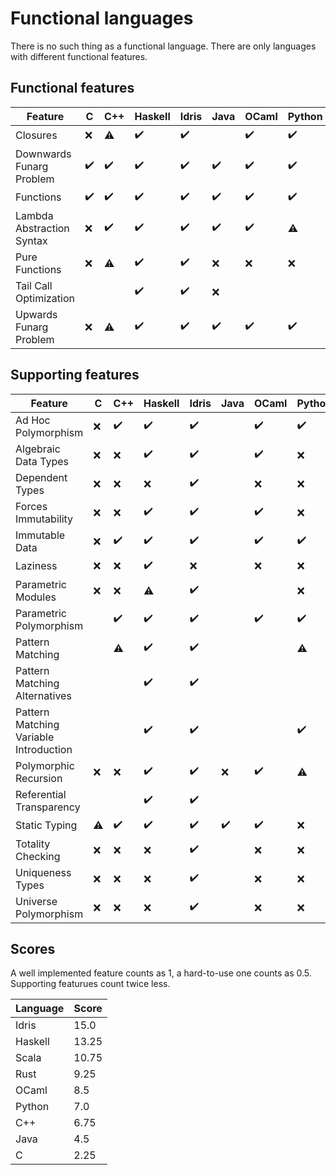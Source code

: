 <!-- DO NOT EDIT THIS FILE -->
<!-- edit funlangs.hs instead -->

# Functional languages

There is no such thing as a functional language.
There are only languages with different functional features.

## Functional features

| Feature | C | C++ | Haskell | Idris | Java | OCaml | Python | Rust | Scala |
|---|---|---|---|---|---|---|---|---|---|
| Closures | :x: | :warning: | :heavy_check_mark: | :heavy_check_mark: |  | :heavy_check_mark: | :heavy_check_mark: | :warning: | :heavy_check_mark: |
| Downwards Funarg Problem | :heavy_check_mark: | :heavy_check_mark: | :heavy_check_mark: | :heavy_check_mark: | :heavy_check_mark: | :heavy_check_mark: | :heavy_check_mark: | :heavy_check_mark: | :heavy_check_mark: |
| Functions | :heavy_check_mark: | :heavy_check_mark: | :heavy_check_mark: | :heavy_check_mark: | :heavy_check_mark: | :heavy_check_mark: | :heavy_check_mark: | :heavy_check_mark: | :heavy_check_mark: |
| Lambda Abstraction Syntax | :x: | :heavy_check_mark: | :heavy_check_mark: | :heavy_check_mark: | :heavy_check_mark: | :heavy_check_mark: | :warning: | :heavy_check_mark: | :heavy_check_mark: |
| Pure Functions | :x: | :warning: | :heavy_check_mark: | :heavy_check_mark: | :x: | :x: | :x: | :x: | :x: |
| Tail Call Optimization |  |  | :heavy_check_mark: | :heavy_check_mark: | :x: |  |  |  | :warning: |
| Upwards Funarg Problem | :x: | :warning: | :heavy_check_mark: | :heavy_check_mark: | :heavy_check_mark: | :heavy_check_mark: | :heavy_check_mark: | :heavy_check_mark: | :heavy_check_mark: |

## Supporting features

| Feature | C | C++ | Haskell | Idris | Java | OCaml | Python | Rust | Scala |
|---|---|---|---|---|---|---|---|---|---|
| Ad Hoc Polymorphism | :x: | :heavy_check_mark: | :heavy_check_mark: | :heavy_check_mark: |  | :heavy_check_mark: | :heavy_check_mark: | :heavy_check_mark: | :heavy_check_mark: |
| Algebraic Data Types | :x: | :x: | :heavy_check_mark: | :heavy_check_mark: |  | :heavy_check_mark: | :x: | :heavy_check_mark: | :heavy_check_mark: |
| Dependent Types | :x: | :x: | :x: | :heavy_check_mark: |  | :x: | :x: | :x: | :x: |
| Forces Immutability | :x: | :x: | :heavy_check_mark: | :heavy_check_mark: |  | :heavy_check_mark: | :x: | :heavy_check_mark: |  :warning: |
| Immutable Data | :x: | :heavy_check_mark: | :heavy_check_mark: | :heavy_check_mark: |  | :heavy_check_mark: | :heavy_check_mark: | :heavy_check_mark: | :heavy_check_mark: |
| Laziness | :x: | :x: | :heavy_check_mark: | :x: |  | :x: | :x: | :x: |  :x:  |
| Parametric Modules | :x: | :x: | :warning: | :heavy_check_mark: |  |  | :x: | :x: | :heavy_check_mark: |
| Parametric Polymorphism |  | :heavy_check_mark: | :heavy_check_mark: | :heavy_check_mark: |  | :heavy_check_mark: | :heavy_check_mark: | :heavy_check_mark: | :heavy_check_mark: |
| Pattern Matching |  | :warning: | :heavy_check_mark: | :heavy_check_mark: |  |  | :warning: | :warning: | :heavy_check_mark: |
| Pattern Matching Alternatives |  |  | :heavy_check_mark: | :heavy_check_mark: |  |  |  | :heavy_check_mark: | :heavy_check_mark: |
| Pattern Matching Variable Introduction |  |  | :heavy_check_mark: | :heavy_check_mark: |  |  | :heavy_check_mark: | :heavy_check_mark: | :heavy_check_mark: |
| Polymorphic Recursion | :x: | :x: | :heavy_check_mark: | :heavy_check_mark: | :x: | :heavy_check_mark: | :warning: |  | :heavy_check_mark: |
| Referential Transparency |  |  | :heavy_check_mark: | :heavy_check_mark: |  |  |  |  | :x: |
| Static Typing | :warning: | :heavy_check_mark: | :heavy_check_mark: | :heavy_check_mark: | :heavy_check_mark: | :heavy_check_mark: | :x: | :heavy_check_mark: | :heavy_check_mark: |
| Totality Checking | :x: | :x: | :x: | :heavy_check_mark: |  | :x: | :x: | :x: | :x: |
| Uniqueness Types | :x: | :x: | :x: | :heavy_check_mark: |  | :x: | :x: | :heavy_check_mark: | :x: |
| Universe Polymorphism | :x: | :x: | :x: | :heavy_check_mark: |  | :x: | :x: | :x: | :x: |

## Scores

A well implemented feature counts as 1,
a hard-to-use one counts as 0.5.
Supporting featurues count twice less.

| Language | Score |
|----------|-------|
| Idris | 15.0 |
| Haskell | 13.25 |
| Scala | 10.75 |
| Rust | 9.25 |
| OCaml | 8.5 |
| Python | 7.0 |
| C++ | 6.75 |
| Java | 4.5 |
| C | 2.25 |


